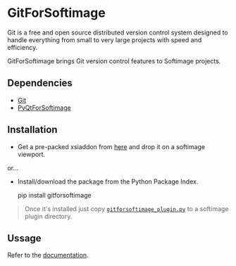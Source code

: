 GitForSoftimage
===============
Git is a free and open source distributed version control system designed to handle everything from small to very large projects with speed and efficiency.

GitForSoftimage brings Git version control features to Softimage projects.

Dependencies
------------
- [Git](http://git-scm.com/)
- [PyQtForSoftimage](https://github.com/caron/PyQtForSoftimage)

Installation
------------
- Get a pre-packed xsiaddon from [here](http://goo.gl/DLnNq) and drop it on a softimage viewport.

or...

- Install/download the package from the Python Package Index.

    pip install gitforsoftimage

> Once it's installed just copy [`gitforsoftimage_plugin.py`](https://github.com/csaez/gitforsoftimage/blob/master/gitforsoftimage/gitforsoftimage_plugin.py) to a softimage plugin directory.

Ussage
------
Refer to the [documentation](https://github.com/csaez/gitforsoftimage/wiki).
